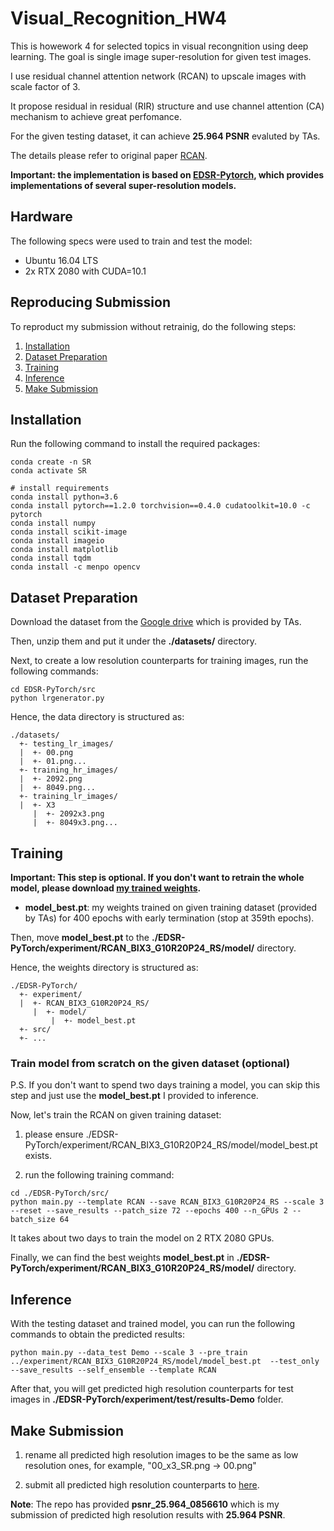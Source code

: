 # Visual_Recognition_HW4
This is howework 4 for selected topics in visual recongnition using deep learning. The goal is single image super-resolution for given test images. 

I use residual channel attention network (RCAN) to upscale images with scale factor of 3.

It propose residual in residual (RIR) structure and use channel attention (CA) mechanism to achieve great perfomance. 
 
For the given testing dataset, it can achieve **25.964 PSNR** evaluted by TAs.

The details please refer to original paper [RCAN](https://arxiv.org/pdf/1807.02758.pdf).

**Important: the implementation is based on [EDSR-Pytorch](https://github.com/thstkdgus35/EDSR-PyTorch), which provides implementations of several super-resolution models.**

## Hardware
The following specs were used to train and test the model:
- Ubuntu 16.04 LTS
- 2x RTX 2080 with CUDA=10.1

## Reproducing Submission
To reproduct my submission without retrainig, do the following steps:
1. [Installation](#installation)
2. [Dataset Preparation](#dataset-preparation)
3. [Training](#training)
4. [Inference](#inference)
5. [Make Submission](#make-submission)

## Installation
Run the following command to install the required packages:

```shell
conda create -n SR
conda activate SR

# install requirements
conda install python=3.6
conda install pytorch==1.2.0 torchvision==0.4.0 cudatoolkit=10.0 -c pytorch
conda install numpy
conda install scikit-image
conda install imageio
conda install matplotlib
conda install tqdm
conda install -c menpo opencv
```

## Dataset Preparation
Download the dataset from the [Google drive](https://drive.google.com/drive/u/0/folders/1H-sIY7zj42Fex1ZjxxSC3PV1pK4Mij6x) which is provided by TAs.

Then, unzip them and put it under the **./datasets/** directory.

Next, to create a low resolution counterparts for training images, run the following commands:
```shell
cd EDSR-PyTorch/src
python lrgenerator.py 
```

Hence, the data directory is structured as:
```
./datasets/
  +- testing_lr_images/
  |  +- 00.png
  |  +- 01.png...
  +- training_hr_images/
  |  +- 2092.png
  |  +- 8049.png...
  +- training_lr_images/
  |  +- X3
     |  +- 2092x3.png
     |  +- 8049x3.png...
```


## Training
**Important: This step is optional. If you don't want to retrain the whole model, please download [my trained weights](https://drive.google.com/file/d/1-kKSOut5vV5O8Ou9VNU4rirI5tZ7t8Ob/view?usp=sharing).**

- **model_best.pt**: my weights trained on given training dataset (provided by TAs) for 400 epochs with early termination (stop at 359th epochs). 

Then, move **model_best.pt** to the **./EDSR-PyTorch/experiment/RCAN_BIX3_G10R20P24_RS/model/** directory.

Hence, the weights directory is structured as:
```
./EDSR-PyTorch/
  +- experiment/
  |  +- RCAN_BIX3_G10R20P24_RS/
     |  +- model/
         |  +- model_best.pt
  +- src/
  +- ...
```

### Train model from scratch on the given dataset (optional)
P.S. If you don't want to spend two days training a model, you can skip this step and just use the **model_best.pt** I provided to inference. 

Now, let's  train the RCAN on given training dataset:

1. please ensure ./EDSR-PyTorch/experiment/RCAN_BIX3_G10R20P24_RS/model/model_best.pt exists.

2. run the following training command:

```
cd ./EDSR-PyTorch/src/
python main.py --template RCAN --save RCAN_BIX3_G10R20P24_RS --scale 3 --reset --save_results --patch_size 72 --epochs 400 --n_GPUs 2 --batch_size 64
```

It takes about two days to train the model on 2 RTX 2080 GPUs.

Finally, we can find the best weights **model_best.pt** in **./EDSR-PyTorch/experiment/RCAN_BIX3_G10R20P24_RS/model/** directory.


## Inference
With the testing dataset and trained model, you can run the following commands to obtain the predicted results:

```
python main.py --data_test Demo --scale 3 --pre_train ../experiment/RCAN_BIX3_G10R20P24_RS/model/model_best.pt  --test_only --save_results --self_ensemble --template RCAN
```

After that, you will get predicted high resolution counterparts for test images in **./EDSR-PyTorch/experiment/test/results-Demo** folder.


## Make Submission
1. rename all predicted high resolution images to be the same as low resolution ones, for example, "00_x3_SR.png -> 00.png"

2. submit all predicted high resolution counterparts to [here](https://drive.google.com/drive/folders/1sbb527to9S8Ej-25QOb0IrQ-d2TDBcYK).

**Note**: The repo has provided **psnr_25.964_0856610** which is my submission of predicted high resolution results with **25.964 PSNR**.


